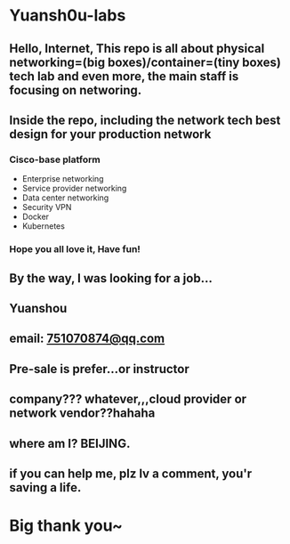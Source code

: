 # Yuansh0u-labs

## Hello, Internet, This repo is all about physical networking=(big boxes)/container=(tiny boxes) tech lab and even more, the main staff is focusing on networing.
## Inside the repo, including the network tech best design for your production network
### Cisco-base platform
- Enterprise networking 
- Service provider networking
- Data center networking
- Security VPN
- Docker
- Kubernetes
### Hope you all love it, Have fun!
## By the way, I was looking for a job... 
## Yuanshou
## email: 751070874@qq.com
## Pre-sale is prefer...or instructor
## company??? whatever,,,cloud provider or network vendor??hahaha
## where am I? BEIJING.
## if you can help me, plz lv a comment, you'r saving a life.
# Big thank you~
